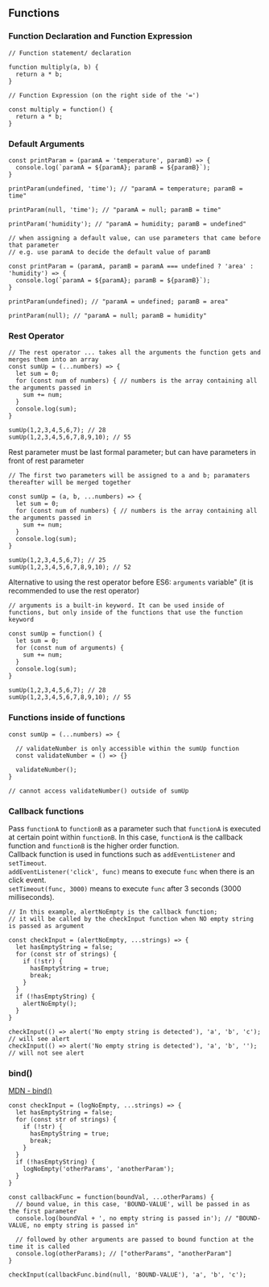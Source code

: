## Functions
### Function Declaration and Function Expression 
```
// Function statement/ declaration

function multiply(a, b) { 
  return a * b;
}
```
```
// Function Expression (on the right side of the '=')

const multiply = function() {
  return a * b;
}
```

### Default Arguments
```
const printParam = (paramA = 'temperature', paramB) => {
  console.log(`paramA = ${paramA}; paramB = ${paramB}`);
}

printParam(undefined, 'time'); // "paramA = temperature; paramB = time"

printParam(null, 'time'); // "paramA = null; paramB = time"

printParam('humidity'); // "paramA = humidity; paramB = undefined"
```
```
// when assigning a default value, can use parameters that came before that parameter
// e.g. use paramA to decide the default value of paramB

const printParam = (paramA, paramB = paramA === undefined ? 'area' : 'humidity') => {
  console.log(`paramA = ${paramA}; paramB = ${paramB}`);
}

printParam(undefined); // "paramA = undefined; paramB = area"

printParam(null); // "paramA = null; paramB = humidity"
```

### Rest Operator
```
// The rest operator ... takes all the arguments the function gets and merges them into an array
const sumUp = (...numbers) => {
  let sum = 0;
  for (const num of numbers) { // numbers is the array containing all the arguments passed in
    sum += num;
  }
  console.log(sum);
}

sumUp(1,2,3,4,5,6,7); // 28
sumUp(1,2,3,4,5,6,7,8,9,10); // 55
```
Rest parameter must be last formal parameter; but can have parameters in front of rest parameter
```
// The first two parameters will be assigned to a and b; paramaters thereafter will be merged together

const sumUp = (a, b, ...numbers) => {
  let sum = 0;
  for (const num of numbers) { // numbers is the array containing all the arguments passed in
    sum += num;
  }
  console.log(sum);
}

sumUp(1,2,3,4,5,6,7); // 25
sumUp(1,2,3,4,5,6,7,8,9,10); // 52
```
Alternative to using the rest operator before ES6: `arguments` variable" (it is recommended to use the rest operator)
```
// arguments is a built-in keyword. It can be used inside of functions, but only inside of the functions that use the function keyword

const sumUp = function() {
  let sum = 0;
  for (const num of arguments) {
    sum += num;
  }
  console.log(sum);
}

sumUp(1,2,3,4,5,6,7); // 28
sumUp(1,2,3,4,5,6,7,8,9,10); // 55
```

### Functions inside of functions
```
const sumUp = (...numbers) => {

  // validateNumber is only accessible within the sumUp function
  const validateNumber = () => {}
  
  validateNumber();
}

// cannot access validateNumber() outside of sumUp
```

### Callback functions
Pass `functionA` to `functionB` as a parameter such that `functionA` is executed at certain point within `functionB`. In this case, `functionA` is the callback function and `functionB` is the higher order function.<br />
Callback function is used in functions such as `addEventListener` and `setTimeout`.<br />
`addEventListener('click', func)` means to execute `func` when there is an click event.<br />
`setTimeout(func, 3000)` means to execute `func` after 3 seconds (3000 milliseconds).
```
// In this example, alertNoEmpty is the callback function;
// it will be called by the checkInput function when NO empty string is passed as argument

const checkInput = (alertNoEmpty, ...strings) => {
  let hasEmptyString = false;
  for (const str of strings) {
    if (!str) {
      hasEmptyString = true;
      break;
    }
  }
  if (!hasEmptyString) {
    alertNoEmpty();
  }
}

checkInput(() => alert('No empty string is detected'), 'a', 'b', 'c'); // will see alert
checkInput(() => alert('No empty string is detected'), 'a', 'b', ''); // will not see alert
```

### bind()
[MDN - bind()](https://developer.mozilla.org/en-US/docs/Web/JavaScript/Reference/Global_objects/Function/bind)
```
const checkInput = (logNoEmpty, ...strings) => {
  let hasEmptyString = false;
  for (const str of strings) {
    if (!str) {
      hasEmptyString = true;
      break;
    }
  }
  if (!hasEmptyString) {
    logNoEmpty('otherParams', 'anotherParam');
  }
}

const callbackFunc = function(boundVal, ...otherParams) {
  // bound value, in this case, 'BOUND-VALUE', will be passed in as the first parameter
  console.log(boundVal + ', no empty string is passed in'); // "BOUND-VALUE, no empty string is passed in"
  
  // followed by other arguments are passed to bound function at the time it is called
  console.log(otherParams); // ["otherParams", "anotherParam"]
}

checkInput(callbackFunc.bind(null, 'BOUND-VALUE'), 'a', 'b', 'c'); 
```
